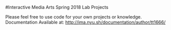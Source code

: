 #Interactive Media Arts
Spring 2018 Lab Projects

Please feel free to use code for your own projects or knowledge.
Documentation Available at: http://ima.nyu.sh/documentation/author/tt1666/